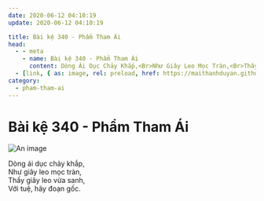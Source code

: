 ```yaml
---
date: 2020-06-12 04:10:19
update: 2020-06-12 04:10:19

title: Bài kệ 340 - Phẩm Tham Ái
head:
  - - meta
    - name: Bài kệ 340 - Phẩm Tham Ái
      content: Dòng Ái Dục Chảy Khắp,<Br>Như Giây Leo Mọc Tràn,<Br>Thấy Giây Leo Vừa Sanh,<Br>Với Tuệ, Hãy Đoạn Gốc.<Br>
  - [link, { as: image, rel: preload, href: https://maithanhduyan.github.io/kinh-phap-cu/img/pham-tham-ai/pham-tham-ai-340.jpg }]
category:
  - pham-tham-ai
---
```


# Bài kệ 340 - Phẩm Tham Ái

![An image](/img/pham-tham-ai/pham-tham-ai-340.jpg)

Dòng ái dục chảy khắp,<br>Như giây leo mọc tràn,<br>Thấy giây leo vừa sanh,<br>Với tuệ, hãy đoạn gốc.<br>
